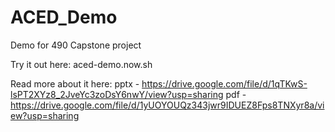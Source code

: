 # ACED_Demo
Demo for 490 Capstone project

Try it out here: aced-demo.now.sh

Read more about it here: 
  pptx - https://drive.google.com/file/d/1qTKwS-lsPT2XYz8_2JveYc3zoDsY6nwY/view?usp=sharing
  pdf - https://drive.google.com/file/d/1yUOYOUQz343jwr9IDUEZ8Fps8TNXyr8a/view?usp=sharing
